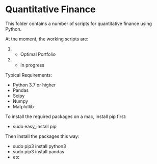 # Quantitative Finance

This folder contains a number of scripts for quantitative finance using Python.

At the moment, the working scripts are:
1) - Optimal Portfolio
2) - In progress
 
Typical Requirements:
- Python 3.7 or higher
- Pandas
- Scipy
- Numpy
- Matplotlib

To install the required packages on a mac, install pip first:
- sudo easy_install pip

Then install the packages this way:
- sudo pip3 install python3
- sudo pip3 install pandas
- etc

